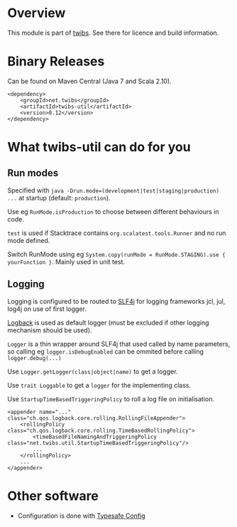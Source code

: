 # Overview

This module is part of [twibs](https://github.com/hombre/twibs). See there for licence and build information.

# Binary Releases

Can be found on Maven Central (Java 7 and Scala 2.10).

    <dependency>
        <groupId>net.twibs</groupId>
        <artifactId>twibs-util</artifactId>
        <version>0.12</version>
    </dependency>

# What twibs-util can do for you

## Run modes

Specified with `java -Drun.mode=(development|test|staging|production) ...` at startup (default: `production`).

Use eg `RunMode.isProduction` to choose between different behaviours in code.

`test` is used if Stacktrace contains `org.scalatest.tools.Runner` and no run mode defined.

Switch RunMode using eg `System.copy(runMode = RunMode.STAGING).use { yourFunction }`. Mainly used in unit test.

## Logging

Logging is configured to be routed to [SLF4j](http://www.slf4j.org/) for logging frameworks jcl, jul, log4j on use of first logger.

[Logback](http://logback.qos.ch/) is used as default logger (must be excluded if other logging mechanism should be used).

`Logger` is a thin wrapper around SLF4j that used called by name parameters, so calling eg `logger.isDebugEnabled` can be ommited before calling `logger.debug(...)`

Use `Logger.getLogger(class|object|name)` to get a logger.

Use `trait Loggable` to get a `logger` for the implementing class.

Use `StartupTimeBasedTriggeringPolicy` to roll a log file on initialisation.

    <appender name="..." class="ch.qos.logback.core.rolling.RollingFileAppender">
        <rollingPolicy class="ch.qos.logback.core.rolling.TimeBasedRollingPolicy">
            <timeBasedFileNamingAndTriggeringPolicy class="net.twibs.util.StartupTimeBasedTriggeringPolicy"/>
            ...
        </rollingPolicy>
        ...
    </appender>

# Other software

* Configuration is done with [Typesafe Config](https://github.com/typesafehub/config)
